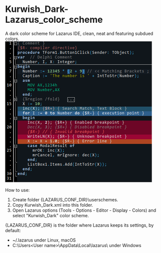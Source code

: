 # Kurwish_Dark-Lazarus_color_scheme
A dark color scheme for Lazarus IDE, clean, neat and featuring subdued colors.
![Screenshot](Screenshots/Kurwish.png)

How to use:
1. Create folder {LAZARUS_CONF_DIR}\userschemes.
2. Copy Kurwish_Dark.xml into this folder.
3. Open Lazarus options (Tools - Options - Editor - Display - Colors) and select "Kurwish_Dark" color scheme.

{LAZARUS_CONF_DIR} is the folder where Lazarus keeps its settings, by default:
- ~/.lazarus under Linux, macOS
- C:\Users\<User name>\AppData\Local\lazarus\ under Windows
